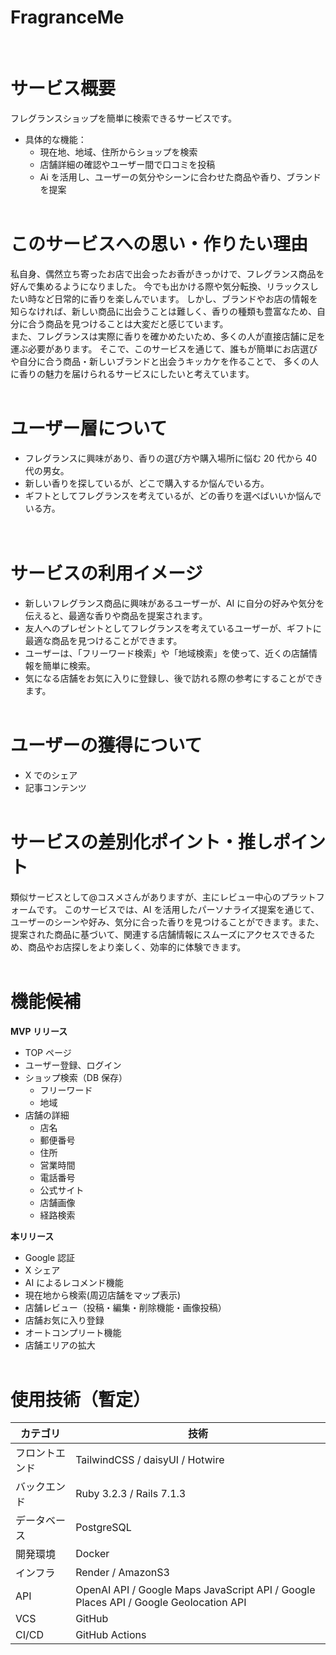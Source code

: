 # FragranceMe

<br>

# サービス概要

フレグランスショップを簡単に検索できるサービスです。

- 具体的な機能：
  - 現在地、地域、住所からショップを検索
  - 店舗詳細の確認やユーザー間で口コミを投稿
  - Ai を活用し、ユーザーの気分やシーンに合わせた商品や香り、ブランドを提案
    <br><br>

# このサービスへの思い・作りたい理由

私自身、偶然立ち寄ったお店で出会ったお香がきっかけで、フレグランス商品を好んで集めるようになりました。
今でも出かける際や気分転換、リラックスしたい時など日常的に香りを楽しんでいます。
しかし、ブランドやお店の情報を知らなければ、新しい商品に出会うことは難しく、香りの種類も豊富なため、自分に合う商品を見つけることは大変だと感じています。<br>
また、フレグランスは実際に香りを確かめたいため、多くの人が直接店舗に足を運ぶ必要があります。
そこで、このサービスを通じて、誰もが簡単にお店選びや自分に合う商品・新しいブランドと出会うキッカケを作ることで、
多くの人に香りの魅力を届けられるサービスにしたいと考えています。
<br><br>

# ユーザー層について

- フレグランスに興味があり、香りの選び方や購入場所に悩む 20 代から 40 代の男女。<br>
- 新しい香りを探しているが、どこで購入するか悩んでいる方。<br>
- ギフトとしてフレグランスを考えているが、どの香りを選べばいいか悩んでいる方。<br>
  <br><br>

# サービスの利用イメージ

- 新しいフレグランス商品に興味があるユーザーが、AI に自分の好みや気分を伝えると、最適な香りや商品を提案されます。
- 友人へのプレゼントとしてフレグランスを考えているユーザーが、ギフトに最適な商品を見つけることができます。
- ユーザーは、「フリーワード検索」や「地域検索」を使って、近くの店舗情報を簡単に検索。
- 気になる店舗をお気に入りに登録し、後で訪れる際の参考にすることができます。
  <br><br>

# ユーザーの獲得について

- X でのシェア
- 記事コンテンツ
  <br><br>

# サービスの差別化ポイント・推しポイント

類似サービスとして@コスメさんがありますが、主にレビュー中心のプラットフォームです。
このサービスでは、AI を活用したパーソナライズ提案を通じて、ユーザーのシーンや好み、気分に合った香りを見つけることができます。また、提案された商品に基づいて、関連する店舗情報にスムーズにアクセスできるため、商品やお店探しをより楽しく、効率的に体験できます。
<br><br>

# 機能候補

**MVP リリース**

- TOP ページ
- ユーザー登録、ログイン
- ショップ検索（DB 保存）
  - フリーワード
  - 地域
- 店舗の詳細
  - 店名
  - 郵便番号
  - 住所
  - 営業時間
  - 電話番号
  - 公式サイト
  - 店舗画像
  - 経路検索

**本リリース**

- Google 認証
- X シェア
- AI によるレコメンド機能
- 現在地から検索(周辺店舗をマップ表示)
- 店舗レビュー（投稿・編集・削除機能・画像投稿）
- 店舗お気に入り登録
- オートコンプリート機能
- 店舗エリアの拡大
  <br><br>

# 使用技術（暫定）

| カテゴリ       | 技術                                                                                 |
| -------------- | ------------------------------------------------------------------------------------ |
| フロントエンド | TailwindCSS / daisyUI / Hotwire                                                      |
| バックエンド   | Ruby 3.2.3 / Rails 7.1.3                                                             |
| データベース   | PostgreSQL                                                                           |
| 開発環境       | Docker                                                                               |
| インフラ       | Render / AmazonS3                                                                    |
| API            | OpenAI API / Google Maps JavaScript API / Google Places API / Google Geolocation API |
| VCS            | GitHub                                                                               |
| CI/CD          | GitHub Actions                                                                       |
